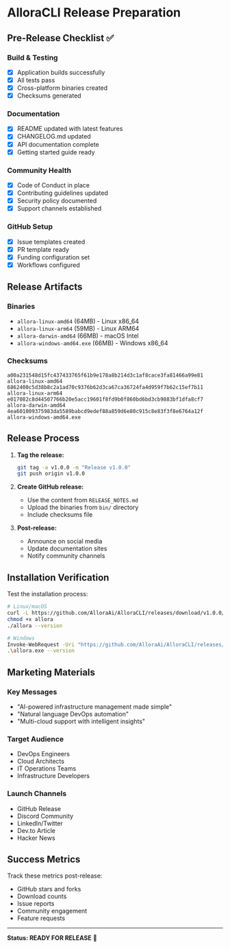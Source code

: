 # AlloraCLI Release Preparation

## Pre-Release Checklist ✅

### Build & Testing
- [x] Application builds successfully
- [x] All tests pass
- [x] Cross-platform binaries created
- [x] Checksums generated

### Documentation
- [x] README updated with latest features
- [x] CHANGELOG.md updated
- [x] API documentation complete
- [x] Getting started guide ready

### Community Health
- [x] Code of Conduct in place
- [x] Contributing guidelines updated
- [x] Security policy documented
- [x] Support channels established

### GitHub Setup
- [x] Issue templates created
- [x] PR template ready
- [x] Funding configuration set
- [x] Workflows configured

## Release Artifacts

### Binaries
- `allora-linux-amd64` (64MB) - Linux x86_64
- `allora-linux-arm64` (59MB) - Linux ARM64
- `allora-darwin-amd64` (66MB) - macOS Intel
- `allora-windows-amd64.exe` (66MB) - Windows x86_64

### Checksums
```
a00a231548d15fc437433765f61b9e178a8b214d3c1af8cace3fa81466a99e81  allora-linux-amd64
6862400c5d38b8c2a1ad70c9376b62d3ca67ca36724fa4d959f7b62c15ef7b11  allora-linux-arm64
e017082c8d44507766b20e5acc19601f8fd9b0f860bd6bd3cb9883bf1dfa8cf7  allora-darwin-amd64
4ea601009375983da5589babcd9edef88a859d6e80c915c8e83f3f8e6764a12f  allora-windows-amd64.exe
```

## Release Process

1. **Tag the release:**
   ```bash
   git tag -a v1.0.0 -m "Release v1.0.0"
   git push origin v1.0.0
   ```

2. **Create GitHub release:**
   - Use the content from `RELEASE_NOTES.md`
   - Upload the binaries from `bin/` directory
   - Include checksums file

3. **Post-release:**
   - Announce on social media
   - Update documentation sites
   - Notify community channels

## Installation Verification

Test the installation process:

```bash
# Linux/macOS
curl -L https://github.com/AlloraAi/AlloraCLI/releases/download/v1.0.0/allora-linux-amd64 -o allora
chmod +x allora
./allora --version

# Windows
Invoke-WebRequest -Uri "https://github.com/AlloraAi/AlloraCLI/releases/download/v1.0.0/allora-windows-amd64.exe" -OutFile "allora.exe"
.\allora.exe --version
```

## Marketing Materials

### Key Messages
- "AI-powered infrastructure management made simple"
- "Natural language DevOps automation"
- "Multi-cloud support with intelligent insights"

### Target Audience
- DevOps Engineers
- Cloud Architects
- IT Operations Teams
- Infrastructure Developers

### Launch Channels
- GitHub Release
- Discord Community
- LinkedIn/Twitter
- Dev.to Article
- Hacker News

## Success Metrics

Track these metrics post-release:
- GitHub stars and forks
- Download counts
- Issue reports
- Community engagement
- Feature requests

---

**Status: READY FOR RELEASE** 🚀
